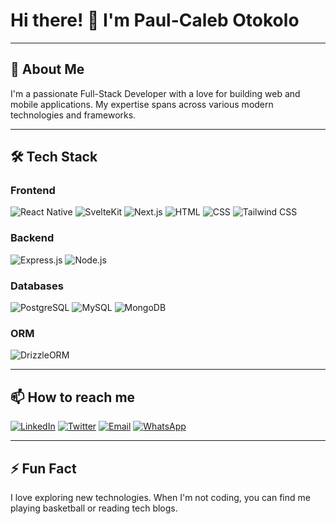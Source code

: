<h1>Hi there! 👋 I'm Paul-Caleb Otokolo</h1>

---

<h2>🚀 About Me</h2>
<p>I'm a passionate Full-Stack Developer with a love for building web and mobile applications. My expertise spans across various modern technologies and frameworks.</p>

---

<h2>🛠️ Tech Stack</h2>

<h3>Frontend</h3>
<p>
  <img src="https://img.shields.io/badge/React_Native-20232A?style=for-the-badge&logo=react&logoColor=61DAFB" alt="React Native" />
  <img src="https://img.shields.io/badge/SvelteKit-FF3E00?style=for-the-badge&logo=svelte&logoColor=white" alt="SvelteKit" />
  <img src="https://img.shields.io/badge/Next.js-000000?style=for-the-badge&logo=next.js&logoColor=white" alt="Next.js" />
  <img src="https://img.shields.io/badge/HTML5-E34F26?style=for-the-badge&logo=html5&logoColor=white" alt="HTML" />
  <img src="https://img.shields.io/badge/CSS3-1572B6?style=for-the-badge&logo=css3&logoColor=white" alt="CSS" />
  <img src="https://img.shields.io/badge/Tailwind_CSS-38B2AC?style=for-the-badge&logo=tailwind-css&logoColor=white" alt="Tailwind CSS" />
</p>

<h3>Backend</h3>
<p>
  <img src="https://img.shields.io/badge/Express.js-000000?style=for-the-badge&logo=express&logoColor=white" alt="Express.js" />
  <img src="https://img.shields.io/badge/Node.js-339933?style=for-the-badge&logo=nodedotjs&logoColor=white" alt="Node.js" />
</p>

<h3>Databases</h3>
<p>
  <img src="https://img.shields.io/badge/PostgreSQL-336791?style=for-the-badge&logo=postgresql&logoColor=white" alt="PostgreSQL" />
  <img src="https://img.shields.io/badge/MySQL-4479A1?style=for-the-badge&logo=mysql&logoColor=white" alt="MySQL" />
  <img src="https://img.shields.io/badge/MongoDB-4EA94B?style=for-the-badge&logo=mongodb&logoColor=white" alt="MongoDB" />
</p>

<h3>ORM</h3>
<p>
  <img src="https://img.shields.io/badge/DrizzleORM-FF7F50?style=for-the-badge" alt="DrizzleORM" />
</p>

---

<h2>📫 How to reach me</h2>
<p>
  <a target="_blank" href="https://www.linkedin.com/in/paul-caleb-otokolo-1325811b4"><img src="https://img.shields.io/badge/LinkedIn-0077B5?style=for-the-badge&logo=linkedin&logoColor=white" alt="LinkedIn" /></a>
  <a target="_blank" href="https://twitter.com/iampaulcaleb"><img src="https://img.shields.io/badge/Twitter-1DA1F2?style=for-the-badge&logo=twitter&logoColor=white" alt="Twitter" /></a>
  <a target="_blank" href="mailto:paulotokolo98@gmail.com"><img src="https://img.shields.io/badge/Email-D14836?style=for-the-badge&logo=gmail&logoColor=white" alt="Email" /></a>
  <a href="https://wa.me/2348068243327" target="_blank"><img src="https://img.shields.io/badge/WhatsApp-25D366?style=for-the-badge&logo=whatsapp&logoColor=white" alt="WhatsApp" /></a>
</p>

---

<h2>⚡ Fun Fact</h2>
<p>I love exploring new technologies. When I'm not coding, you can find me playing basketball or reading tech blogs.</p>
